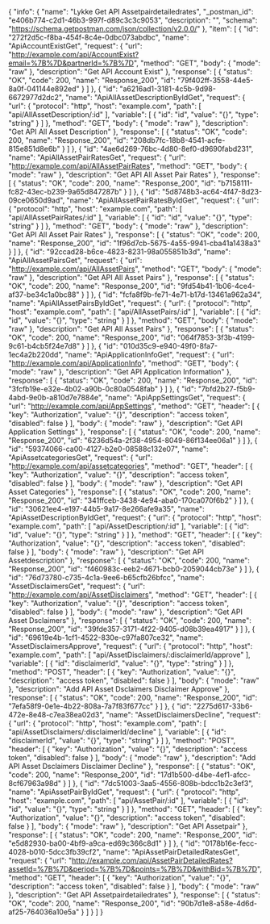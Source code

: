 {
  "info": {
    "name": "Lykke Get API Assetpairdetailedrates",
    "_postman_id": "e406b774-c2d1-46b3-997f-d89c3c3c9053",
    "description": "",
    "schema": "https://schema.getpostman.com/json/collection/v2.0.0/"
  },
  "item": [
    {
      "id": "272f2d5c-f8ba-454f-8c4e-0dbc073abdbc",
      "name": "ApiAccountExistGet",
      "request": {
        "url": "http://example.com/api/AccountExist?email=%7B%7D&partnerId=%7B%7D",
        "method": "GET",
        "body": {
          "mode": "raw"
        },
        "description": "Get API Account Exist"
      },
      "response": [
        {
          "status": "OK",
          "code": 200,
          "name": "Response_200",
          "id": "79f402ff-3558-44e5-8a0f-041144e892ed"
        }
      ]
    },
    {
      "id": "a6216ad1-3181-4c5b-9d98-6672977d2dc2",
      "name": "ApiAllAssetDescriptionByIdGet",
      "request": {
        "url": {
          "protocol": "http",
          "host": "example.com",
          "path": [
            "api/AllAssetDescription/:id"
          ],
          "variable": [
            {
              "id": "id",
              "value": "{}",
              "type": "string"
            }
          ]
        },
        "method": "GET",
        "body": {
          "mode": "raw"
        },
        "description": "Get API All Asset Description"
      },
      "response": [
        {
          "status": "OK",
          "code": 200,
          "name": "Response_200",
          "id": "208db7fc-18b8-4541-acfe-815e851d8e6b"
        }
      ]
    },
    {
      "id": "4ae6d269-76bc-4d80-8ef0-d9690fabd231",
      "name": "ApiAllAssetPairRatesGet",
      "request": {
        "url": "http://example.com/api/AllAssetPairRates",
        "method": "GET",
        "body": {
          "mode": "raw"
        },
        "description": "Get API All Asset Pair Rates"
      },
      "response": [
        {
          "status": "OK",
          "code": 200,
          "name": "Response_200",
          "id": "b7158111-fc82-43ec-b239-9a65d847287b"
        }
      ]
    },
    {
      "id": "5d8748b3-ac64-4f47-8d23-09ce0650d9ad",
      "name": "ApiAllAssetPairRatesByIdGet",
      "request": {
        "url": {
          "protocol": "http",
          "host": "example.com",
          "path": [
            "api/AllAssetPairRates/:id"
          ],
          "variable": [
            {
              "id": "id",
              "value": "{}",
              "type": "string"
            }
          ]
        },
        "method": "GET",
        "body": {
          "mode": "raw"
        },
        "description": "Get API All Asset Pair Rates"
      },
      "response": [
        {
          "status": "OK",
          "code": 200,
          "name": "Response_200",
          "id": "1f96d7cb-5675-4a55-9941-cba41a1438a3"
        }
      ]
    },
    {
      "id": "92ccad28-b6ce-4823-8231-98a055851b3d",
      "name": "ApiAllAssetPairsGet",
      "request": {
        "url": "http://example.com/api/AllAssetPairs",
        "method": "GET",
        "body": {
          "mode": "raw"
        },
        "description": "Get API All Asset Pairs"
      },
      "response": [
        {
          "status": "OK",
          "code": 200,
          "name": "Response_200",
          "id": "9fd54b41-1b06-4ce4-af37-be34c1a0bc88"
        }
      ]
    },
    {
      "id": "fcfa8f9b-fe71-4e71-b17d-13461a962a34",
      "name": "ApiAllAssetPairsByIdGet",
      "request": {
        "url": {
          "protocol": "http",
          "host": "example.com",
          "path": [
            "api/AllAssetPairs/:id"
          ],
          "variable": [
            {
              "id": "id",
              "value": "{}",
              "type": "string"
            }
          ]
        },
        "method": "GET",
        "body": {
          "mode": "raw"
        },
        "description": "Get API All Asset Pairs"
      },
      "response": [
        {
          "status": "OK",
          "code": 200,
          "name": "Response_200",
          "id": "064f7853-3f3b-4199-9c61-b4cb5f24e7d8"
        }
      ]
    },
    {
      "id": "010d35c9-e940-49f0-8fa7-1ec4a2b220dd",
      "name": "ApiApplicationInfoGet",
      "request": {
        "url": "http://example.com/api/ApplicationInfo",
        "method": "GET",
        "body": {
          "mode": "raw"
        },
        "description": "Get API Application Information"
      },
      "response": [
        {
          "status": "OK",
          "code": 200,
          "name": "Response_200",
          "id": "3fcfb19e-e32e-4b02-a90b-0c80a0548fab"
        }
      ]
    },
    {
      "id": "7bfd2b27-f5b9-4abd-9e0b-a810d7e7884e",
      "name": "ApiAppSettingsGet",
      "request": {
        "url": "http://example.com/api/AppSettings",
        "method": "GET",
        "header": [
          {
            "key": "Authorization",
            "value": "{}",
            "description": "access token",
            "disabled": false
          }
        ],
        "body": {
          "mode": "raw"
        },
        "description": "Get API Application Settings"
      },
      "response": [
        {
          "status": "OK",
          "code": 200,
          "name": "Response_200",
          "id": "6236d54a-2f38-4954-8049-86f134ee06a1"
        }
      ]
    },
    {
      "id": "59374066-ca00-4127-b2e0-08588c132e07",
      "name": "ApiAssetcategoriesGet",
      "request": {
        "url": "http://example.com/api/assetcategories",
        "method": "GET",
        "header": [
          {
            "key": "Authorization",
            "value": "{}",
            "description": "access token",
            "disabled": false
          }
        ],
        "body": {
          "mode": "raw"
        },
        "description": "Get API Asset Categories"
      },
      "response": [
        {
          "status": "OK",
          "code": 200,
          "name": "Response_200",
          "id": "341ffceb-3438-4e94-aba0-170ca070f6b2"
        }
      ]
    },
    {
      "id": "30621ee4-e197-44b5-9a17-8e266afe9a35",
      "name": "ApiAssetDescriptionByIdGet",
      "request": {
        "url": {
          "protocol": "http",
          "host": "example.com",
          "path": [
            "api/AssetDescription/:id"
          ],
          "variable": [
            {
              "id": "id",
              "value": "{}",
              "type": "string"
            }
          ]
        },
        "method": "GET",
        "header": [
          {
            "key": "Authorization",
            "value": "{}",
            "description": "access token",
            "disabled": false
          }
        ],
        "body": {
          "mode": "raw"
        },
        "description": "Get API Assetdescription"
      },
      "response": [
        {
          "status": "OK",
          "code": 200,
          "name": "Response_200",
          "id": "f460983c-eeb2-4671-bcb0-2059044cb73e"
        }
      ]
    },
    {
      "id": "76d73780-c735-4c1a-9ee6-b65cfb26bfcc",
      "name": "AssetDisclaimersGet",
      "request": {
        "url": "http://example.com/api/AssetDisclaimers",
        "method": "GET",
        "header": [
          {
            "key": "Authorization",
            "value": "{}",
            "description": "access token",
            "disabled": false
          }
        ],
        "body": {
          "mode": "raw"
        },
        "description": "Get API Asset Dsclaimers"
      },
      "response": [
        {
          "status": "OK",
          "code": 200,
          "name": "Response_200",
          "id": "39fde357-3171-4f22-9405-d08b39ea4917"
        }
      ]
    },
    {
      "id": "69619e4b-1cf1-4522-830e-c97fa807ce32",
      "name": "AssetDisclaimersApprove",
      "request": {
        "url": {
          "protocol": "http",
          "host": "example.com",
          "path": [
            "api/AssetDisclaimers/:disclaimerId/approve"
          ],
          "variable": [
            {
              "id": "disclaimerId",
              "value": "{}",
              "type": "string"
            }
          ]
        },
        "method": "POST",
        "header": [
          {
            "key": "Authorization",
            "value": "{}",
            "description": "access token",
            "disabled": false
          }
        ],
        "body": {
          "mode": "raw"
        },
        "description": "Add API Asset Dsclaimers Disclaimer Approve"
      },
      "response": [
        {
          "status": "OK",
          "code": 200,
          "name": "Response_200",
          "id": "7efa58f9-0e1e-4b22-808a-7a7f83f677cc"
        }
      ]
    },
    {
      "id": "2275d617-33b6-472e-8e48-c7ea38ea02d3",
      "name": "AssetDisclaimersDecline",
      "request": {
        "url": {
          "protocol": "http",
          "host": "example.com",
          "path": [
            "api/AssetDisclaimers/:disclaimerId/decline"
          ],
          "variable": [
            {
              "id": "disclaimerId",
              "value": "{}",
              "type": "string"
            }
          ]
        },
        "method": "POST",
        "header": [
          {
            "key": "Authorization",
            "value": "{}",
            "description": "access token",
            "disabled": false
          }
        ],
        "body": {
          "mode": "raw"
        },
        "description": "Add API Asset Dsclaimers Disclaimer Decline"
      },
      "response": [
        {
          "status": "OK",
          "code": 200,
          "name": "Response_200",
          "id": "17d1b500-d4be-4ef1-afcc-8cf67963a98d"
        }
      ]
    },
    {
      "id": "7dc51003-3aa5-4556-808b-bdcc1b2c3ef3",
      "name": "ApiAssetPairByIdGet",
      "request": {
        "url": {
          "protocol": "http",
          "host": "example.com",
          "path": [
            "api/AssetPair/:id"
          ],
          "variable": [
            {
              "id": "id",
              "value": "{}",
              "type": "string"
            }
          ]
        },
        "method": "GET",
        "header": [
          {
            "key": "Authorization",
            "value": "{}",
            "description": "access token",
            "disabled": false
          }
        ],
        "body": {
          "mode": "raw"
        },
        "description": "Get API Assetpair"
      },
      "response": [
        {
          "status": "OK",
          "code": 200,
          "name": "Response_200",
          "id": "e5d82930-ba00-4bf9-a9ca-ed69c366c8d1"
        }
      ]
    },
    {
      "id": "0178b16e-fecc-4028-b010-5dcc3fb39cf2",
      "name": "ApiAssetPairDetailedRatesGet",
      "request": {
        "url": "http://example.com/api/AssetPairDetailedRates?assetId=%7B%7D&period=%7B%7D&points=%7B%7D&withBid=%7B%7D",
        "method": "GET",
        "header": [
          {
            "key": "Authorization",
            "value": "{}",
            "description": "access token",
            "disabled": false
          }
        ],
        "body": {
          "mode": "raw"
        },
        "description": "Get API Assetpairdetailedrates"
      },
      "response": [
        {
          "status": "OK",
          "code": 200,
          "name": "Response_200",
          "id": "90b7d1e8-a58e-4d6d-af25-764036a10e5a"
        }
      ]
    }
  ]
}
